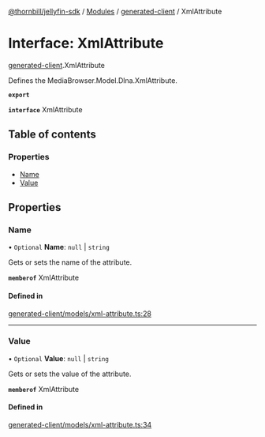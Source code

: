 [@thornbill/jellyfin-sdk](../README.md) / [Modules](../modules.md) / [generated-client](../modules/generated_client.md) / XmlAttribute

# Interface: XmlAttribute

[generated-client](../modules/generated_client.md).XmlAttribute

Defines the MediaBrowser.Model.Dlna.XmlAttribute.

**`export`**

**`interface`** XmlAttribute

## Table of contents

### Properties

- [Name](generated_client.XmlAttribute.md#name)
- [Value](generated_client.XmlAttribute.md#value)

## Properties

### Name

• `Optional` **Name**: ``null`` \| `string`

Gets or sets the name of the attribute.

**`memberof`** XmlAttribute

#### Defined in

[generated-client/models/xml-attribute.ts:28](https://github.com/thornbill/jellyfin-sdk-typescript/blob/029620a/src/generated-client/models/xml-attribute.ts#L28)

___

### Value

• `Optional` **Value**: ``null`` \| `string`

Gets or sets the value of the attribute.

**`memberof`** XmlAttribute

#### Defined in

[generated-client/models/xml-attribute.ts:34](https://github.com/thornbill/jellyfin-sdk-typescript/blob/029620a/src/generated-client/models/xml-attribute.ts#L34)

